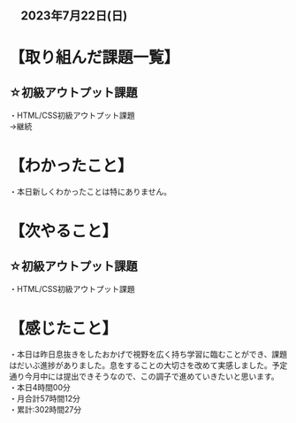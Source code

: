 ## 　2023年7月22日(日)
# 【取り組んだ課題一覧】
## ☆初級アウトプット課題
・HTML/CSS初級アウトプット課題<br>
→継続<br>
# 【わかったこと】
・本日新しくわかったことは特にありません。<br>
# 【次やること】
## ☆初級アウトプット課題
・HTML/CSS初級アウトプット課題<br>
# 【感じたこと】
・本日は昨日息抜きをしたおかげで視野を広く持ち学習に臨むことができ、課題はだいぶ進捗がありました。息をすることの大切さを改めて実感しました。予定通り今月中には提出できそうなので、この調子で進めていきたいと思います。<br>
・本日4時間00分<br>
・月合計57時間12分<br>
・累計:302時間27分<br>
